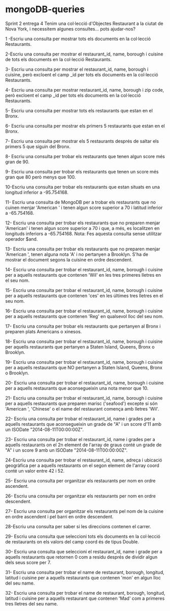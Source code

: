 # mongoDB-queries
Sprint 2 entrega 4
Tenim una col·lecció d'Objectes Restaurant a la ciutat de Nova York, i necessitem algunes consultes... pots ajudar-nos?

1 -Escriu una consulta per mostrar tots els documents en la col·lecció Restaurants.

2-Escriu una consulta per mostrar el restaurant_id, name, borough i cuisine de tots els documents en la col·lecció Restaurants.

3- Escriu una consulta per mostrar el restaurant_id, name, borough i cuisine, però excloent el camp _id per tots els documents en la col·lecció Restaurants.

4- Escriu una consulta per mostrar restaurant_id, name, borough i zip code, però excloent el camp _id per tots els documents en la col·lecció Restaurants.

5- Escriu una consulta per mostrar tots els restaurants que estan en el Bronx.

6- Escriu una consulta per mostrar els primers 5 restaurants que estan en el Bronx.

7- Escriu una consulta per mostrar els 5 restaurants després de saltar els primers 5 que siguin del Bronx.

8- Escriu una consulta per trobar els restaurants que tenen algun score més gran de 90.

9- Escriu una consulta per trobar els restaurants que tenen un score més gran que 80 però menys que 100.

10-Escriu una consulta per trobar els restaurants que estan situats en una longitud inferior a -95.754168.

11- Escriu una consulta de MongoDB per a trobar els restaurants que no cuinen menjar 'American ' i tenen algun score superior a 70 i latitud inferior a -65.754168.

12- Escriu una consulta per trobar els restaurants que no preparen menjar 'American' i tenen algun score superior a 70 i que, a més, es localitzen en longituds inferiors a -65.754168. Nota: Fes aquesta consulta sense utilitzar operador $and.

13- Escriu una consulta per trobar els restaurants que no preparen menjar 'American ', tenen alguna nota 'A' i no pertanyen a Brooklyn. S'ha de mostrar el document segons la cuisine en ordre descendent.

14- Escriu una consulta per trobar el restaurant_id, name, borough i cuisine per a aquells restaurants que contenen 'Wil' en les tres primeres lletres en el seu nom.

15- Escriu una consulta per trobar el restaurant_id, name, borough i cuisine per a aquells restaurants que contenen 'ces' en les últimes tres lletres en el seu nom.

16- Escriu una consulta per trobar el restaurant_id, name, borough i cuisine per a aquells restaurants que contenen 'Reg' en qualsevol lloc del seu nom.

17- Escriu una consulta per trobar els restaurants que pertanyen al Bronx i preparen plats Americans o xinesos.

18- Escriu una consulta per trobar el restaurant_id, name, borough i cuisine per aquells restaurants que pertanyen a Staten Island, Queens, Bronx o Brooklyn.

19- Escriu una consulta per trobar el restaurant_id, name, borough i cuisine per a aquells restaurants que NO pertanyen a Staten Island, Queens, Bronx o Brooklyn.

20- Escriu una consulta per trobar el restaurant_id, name, borough i cuisine per a aquells restaurants que aconsegueixin una nota menor que 10.

21- Escriu una consulta per trobar el restaurant_id, name, borough i cuisine per a aquells restaurants que preparen marisc ('seafood') excepte si són 'American ', 'Chinese' o el name del restaurant comença amb lletres 'Wil'.

22- Escriu una consulta per trobar el restaurant_id, name i grades per a aquells restaurants que aconsegueixin un grade de "A" i un score d'11 amb un ISODate "2014-08-11T00:00:00Z".

23- Escriu una consulta per trobar el restaurant_id, name i grades per a aquells restaurants on el 2n element de l'array de graus conté un grade de "A" i un score 9 amb un ISODate "2014-08-11T00:00:00Z".

24-Escriu una consulta per trobar el restaurant_id, name, adreça i ubicació geogràfica per a aquells restaurants on el segon element de l'array coord conté un valor entre 42 i 52.

25- Escriu una consulta per organitzar els restaurants per nom en ordre ascendent.

26- Escriu una consulta per organitzar els restaurants per nom en ordre descendent.

27- Escriu una consulta per organitzar els restaurants pel nom de la cuisine en ordre ascendent i pel barri en ordre descendent.

28-Escriu una consulta per saber si les direccions contenen el carrer.

29- Escriu una consulta que seleccioni tots els documents en la col·lecció de restaurants on els valors del camp coord és de tipus Double.

30- Escriu una consulta que seleccioni el restaurant_id, name i grade per a aquells restaurants que retornen 0 com a residu després de dividir algun dels seus score per 7.

31- Escriu una consulta per trobar el name de restaurant, borough, longitud, latitud i cuisine per a aquells restaurants que contenen 'mon' en algun lloc del seu name.

32- Escriu una consulta per trobar el name de restaurant, borough, longitud, latitud i cuisine per a aquells restaurant que contenen 'Mad' com a primeres tres lletres del seu name.
